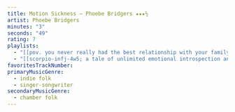 ```yaml
---
title: Motion Sickness — Phoebe Bridgers ★★★½
artist: Phoebe Bridgers
minutes: "3"
seconds: "49"
rating: 7
playlists:
  - "[[pov. you never really had the best relationship with your family]]"
  - "[[scorpio-infj-4w5; a tale of unlimited emotional introspection and arcane bullshit]]"
favoritesTrackNumber:
primaryMusicGenre:
  - indie folk
  - singer-songwriter
secondaryMusicGenre:
  - chamber folk
---
```

